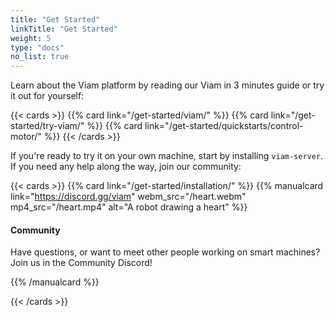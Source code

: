 ```yaml
---
title: "Get Started"
linkTitle: "Get Started"
weight: 5
type: "docs"
no_list: true
---
```


Learn about the Viam platform by reading our Viam in 3 minutes guide or try it out for yourself:

{{< cards >}}
{{% card link="/get-started/viam/" %}}
{{% card link="/get-started/try-viam/" %}}
{{% card link="/get-started/quickstarts/control-motor/" %}}
{{< /cards >}}

If you're ready to try it on your own machine, start by installing `viam-server`.
If you need any help along the way, join our community:

<!-- markdownlint-disable-file MD034 -->

{{< cards >}}
{{% card link="/get-started/installation/" %}}
{{% manualcard link="https://discord.gg/viam" webm_src="/heart.webm" mp4_src="/heart.mp4" alt="A robot drawing a heart" %}}

#### Community

Have questions, or want to meet other people working on smart machines? Join us in the Community Discord!

{{% /manualcard %}}

{{< /cards >}}
